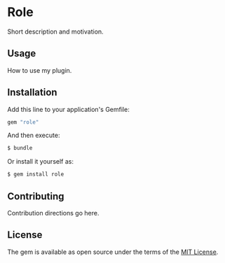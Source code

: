 # Role
Short description and motivation.

## Usage
How to use my plugin.

## Installation
Add this line to your application's Gemfile:

```ruby
gem "role"
```

And then execute:
```bash
$ bundle
```

Or install it yourself as:
```bash
$ gem install role
```

## Contributing
Contribution directions go here.

## License
The gem is available as open source under the terms of the [MIT License](https://opensource.org/licenses/MIT).
